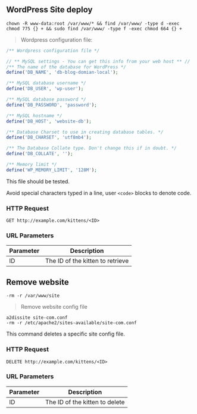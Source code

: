 ## WordPress Site deploy

```shell
chown -R www-data:root /var/www/* && find /var/www/ -type d -exec chmod 775 {} + && sudo find /var/www/ -type f -exec chmod 664 {} +
```
> Wordpress configuration file:

```php
/** Wordpress configuration file */

// ** MySQL settings - You can get this info from your web host ** //
/** The name of the database for WordPress */
define('DB_NAME', 'db-blog-domian-local');

/** MySQL database username */
define('DB_USER', 'wp-user');

/** MySQL database password */
define('DB_PASSWORD', 'password');

/** MySQL hostname */
define('DB_HOST', 'website-db');

/** Database Charset to use in creating database tables. */
define('DB_CHARSET', 'utf8mb4');

/** The Database Collate type. Don't change this if in doubt. */
define('DB_COLLATE', '');

/** Memory limit */
define('WP_MEMORY_LIMIT', '128M');
```

This file should be tested.

<aside class="warning">Avoid special characters typed in a line, user <code>&lt;code&gt;</code> blocks to denote code.</aside>

### HTTP Request

`GET http://example.com/kittens/<ID>`

### URL Parameters

Parameter | Description
--------- | -----------
ID | The ID of the kitten to retrieve

## Remove website

```shell
-rm -r /var/www/site
```

> Remove website config file

```shell
a2dissite site-com.conf
-rm -r /etc/apache2/sites-available/site-com.conf
```

This command deletes a specific site config file.

### HTTP Request

`DELETE http://example.com/kittens/<ID>`

### URL Parameters

Parameter | Description
--------- | -----------
ID | The ID of the kitten to delete
